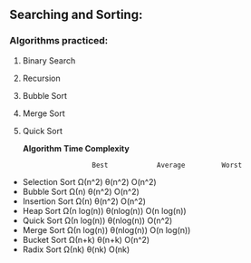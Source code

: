 ## Searching and Sorting:

### Algorithms practiced:

1. Binary Search

2. Recursion

3. Bubble Sort

4. Merge Sort

5. Quick Sort

    **Algorithm**	            **Time Complexity**

                        Best	        Average 	    Worst	
- Selection Sort	    Ω(n^2)	        θ(n^2)	        O(n^2)
- Bubble Sort	        Ω(n)	        θ(n^2)	        O(n^2)
- Insertion Sort	    Ω(n)	        θ(n^2)	        O(n^2)
- Heap Sort       	Ω(n log(n))	    θ(nlog(n))	    O(n log(n))
- Quick Sort       	Ω(n log(n))	    θ(nlog(n))	        O(n^2)
- Merge Sort       	Ω(n log(n))	    θ(nlog(n))	    O(n log(n))
- Bucket Sort       	Ω(n+k)	        θ(n+k)      	O(n^2)
- Radix Sort       	    Ω(nk)	        θ(nk)       	O(nk)
 
